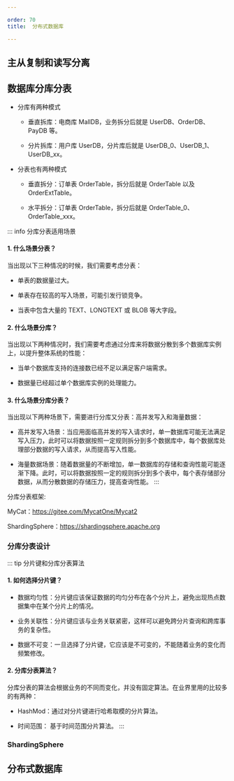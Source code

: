 ```yaml
---

order: 70
title:  分布式数据库

---
```


## 主从复制和读写分离






## 数据库分库分表

- 分库有两种模式

    - 垂直拆库：电商库 MallDB，业务拆分后就是 UserDB、OrderDB、PayDB 等。

    - 分片拆库：用户库 UserDB，分片库后就是 UserDB_0、UserDB_1、UserDB_xx。

- 分表也有两种模式

    - 垂直拆分：订单表 OrderTable，拆分后就是 OrderTable 以及 OrderExtTable。

    - 水平拆分：订单表 OrderTable，拆分后就是 OrderTable_0、 OrderTable_xxx。

::: info 分库分表适用场景
#### 1. 什么场景分表？
当出现以下三种情况的时候，我们需要考虑分表：

- 单表的数据量过大。

- 单表存在较高的写入场景，可能引发行锁竞争。

- 当表中包含大量的 TEXT、LONGTEXT 或 BLOB 等大字段。

#### 2. 什么场景分库？
当出现以下两种情况时，我们需要考虑通过分库来将数据分散到多个数据库实例上，以提升整体系统的性能：

- 当单个数据库支持的连接数已经不足以满足客户端需求。

- 数据量已经超过单个数据库实例的处理能力。

#### 3. 什么场景分库分表？
当出现以下两种场景下，需要进行分库又分表：高并发写入和海量数据：

- 高并发写入场景：当应用面临高并发的写入请求时，单一数据库可能无法满足写入压力，此时可以将数据按照一定规则拆分到多个数据库中，每个数据库处理部分数据的写入请求，从而提高写入性能。

- 海量数据场景：随着数据量的不断增加，单一数据库的存储和查询性能可能逐渐下降。此时，可以将数据按照一定的规则拆分到多个表中，每个表存储部分数据，从而分散数据的存储压力，提高查询性能。
:::


分库分表框架:

MyCat：https://gitee.com/MycatOne/Mycat2

ShardingSphere：https://shardingsphere.apache.org


### 分库分表设计

::: tip 分片键和分库分表算法
#### 1. 如何选择分片键？
- 数据均匀性：分片键应该保证数据的均匀分布在各个分片上，避免出现热点数据集中在某个分片上的情况。

- 业务关联性：分片键应该与业务关联紧密，这样可以避免跨分片查询和跨库事务的复杂性。

- 数据不可变：一旦选择了分片键，它应该是不可变的，不能随着业务的变化而频繁修改。

#### 2. 分库分表算法？
分库分表的算法会根据业务的不同而变化，并没有固定算法。在业界里用的比较多的有两种：

- HashMod：通过对分片键进行哈希取模的分片算法。

- 时间范围： 基于时间范围分片算法。
:::


### ShardingSphere







## 分布式数据库